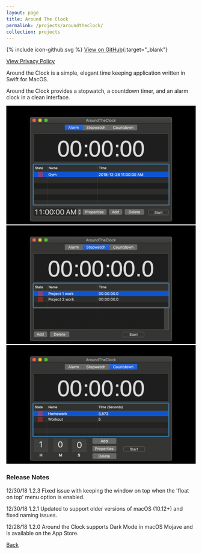 ```yaml
---
layout: page
title: Around The Clock
permalink: /projects/aroundtheclock/
collection: projects
---
```


<span class="icon icon--github">{% include icon-github.svg %}</span> [View on GitHub](https://github.com/RyanAngelo/around-the-clock){:target="_blank"}

[View Privacy Policy](/projects/aroundtheclock/privacy)

Around the Clock is a simple, elegant time keeping application written in Swift for MacOS.

Around the Clock provides a stopwatch, a countdown timer, and an alarm clock in a clean interface.

![alarm](./screenshots/AlarmClockScreenshot_DarkMode.jpg)
![stopwatch](./screenshots/StopwatchScreenshot_DarkMode.jpg)
![countdown](./screenshots/CountdownScreenshot_DarkMode.jpg)

### Release Notes
12/30/18 1.2.3 Fixed issue with keeping the window on top when the 'float on top' menu option is enabled.

12/30/18 1.2.1 Updated to support older versions of macOS (10.12+) and fixed naming issues.

12/28/18 1.2.0 Around the Clock supports Dark Mode in macOS Mojave and is available on the App Store.

[Back](/)
